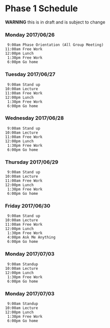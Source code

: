 # Phase 1 Schedule

__WARNING__ this is in draft and is subject to change

### Monday 2017/06/26

```
 9:00am Phase Orientation (All Group Meeting)
11:00am Free Work
12:00pm Lunch
 1:30pm Free Work
 6:00pm Go home
```

### Tuesday 2017/06/27

```
 9:00am Stand up
10:00am Lecture
11:00am Free Work
12:00pm Lunch
 1:30pm Free Work
 6:00pm Go home
```

### Wednesday 2017/06/28

```
 9:00am Stand up
10:00am Lecture
11:00am Free Work
12:00pm Lunch
 1:30pm Free Work
 6:00pm Go home
```


### Thursday 2017/06/29

```
 9:00am Stand up
10:00am Lecture
11:00am Free Work
12:00pm Lunch
 1:30pm Free Work
 6:00pm Go home
```


### Friday 2017/06/30

```
 9:00am Stand up
10:00am Lecture
11:00am Free Work
12:00pm Lunch
 1:30pm Free Work
 4:00pm Ask Me Anything
 6:00pm Go home
```



### Monday 2017/07/03

```
 9:00am Standup
10:00am Lecture
12:00pm Lunch
 1:30pm Free Work
 6:00pm Go home
```

### Monday 2017/07/03

```
 9:00am Standup
10:00am Lecture
12:00pm Lunch
 1:30pm Free Work
 6:00pm Go home
```


